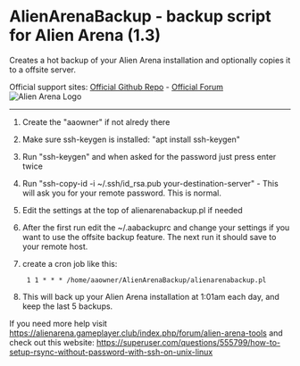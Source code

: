# AlienArenaBackup - backup script for Alien Arena (1.3)
Creates a hot backup of your Alien Arena installation and optionally copies it to a offsite server.

Official support sites: [Official Github Repo](https://github.com/fstltna/AlienArenaBackup) - [Official Forum](https://alienarena.gameplayer.club/index.php/forum/alien-arena-tools) ![Alien Arena Logo](https://FPS.GamePlayer.club/aa2k12logo2.jpg) 

---

1. Create the "aaowner" if not alredy there
2. Make sure ssh-keygen is installed: "apt install ssh-keygen"
3. Run "ssh-keygen" and when asked for the password just press enter twice
4. Run "ssh-copy-id -i ~/.ssh/id_rsa.pub your-destination-server" - This will ask you for your remote password. This is normal.
5. Edit the settings at the top of alienarenabackup.pl if needed
6. After the first run edit the ~/.aabackuprc and change your settings if you want to use the offsite backup feature. The next run it should save to your remote host.
7. create a cron job like this:

        1 1 * * * /home/aaowner/AlienArenaBackup/alienarenabackup.pl

8. This will back up your Alien Arena installation at 1:01am each day, and keep the last 5 backups.

If you need more help visit https://alienarena.gameplayer.club/index.php/forum/alien-arena-tools and check out this website: https://superuser.com/questions/555799/how-to-setup-rsync-without-password-with-ssh-on-unix-linux

